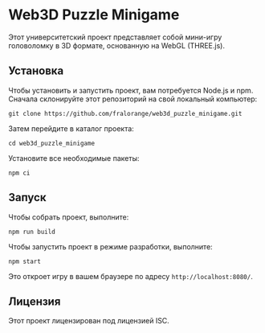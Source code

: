 # Web3D Puzzle Minigame

Этот университетский проект представляет собой мини-игру головоломку в 3D формате, основанную на WebGL (THREE.js).

## Установка

Чтобы установить и запустить проект, вам потребуется Node.js и npm. Сначала склонируйте этот репозиторий на свой локальный компьютер:

```
git clone https://github.com/fralorange/web3d_puzzle_minigame.git
```

Затем перейдите в каталог проекта:

```
cd web3d_puzzle_minigame
```

Установите все необходимые пакеты:

```
npm ci
```

## Запуск

Чтобы собрать проект, выполните:

```
npm run build
```

Чтобы запустить проект в режиме разработки, выполните:

```
npm start
```

Это откроет игру в вашем браузере по адресу `http://localhost:8080/`.

## Лицензия

Этот проект лицензирован под лицензией ISC.
